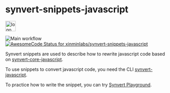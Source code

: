 # synvert-snippets-javascript

<img src="https://synvert.net/img/logo_96.png" alt="logo" width="32" height="32" />

![Main workflow](https://github.com/xinminlabs/synvert-snippets-javascript/actions/workflows/main.yml/badge.svg)
[![AwesomeCode Status for xinminlabs/synvert-snippets-javascript](https://awesomecode.io/projects/54aa17d8-bd3e-4c4e-b867-1ff8fb5685e4/status)](https://awesomecode.io/repos/xinminlabs/synvert-snippets-javascript)

Synvert snippets are used to describe how to rewrite javascript code based on [synvert-core-javascript](https://github.com/xinminlabs/synvert-core-javascript).

To use snippets to convert javascript code, you need the CLI [synvert-javascript](https://github.com/xinminlabs/synvert-javascript).

To practice how to write the snippet, you can try [Synvert Playground](https://synvert-playground.xinminlabs.com/javascript).
